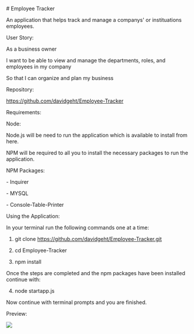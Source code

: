 \# Employee Tracker 

An application that helps track and manage a companys' or instituations employees. 

User Story:

As a business owner

I want to be able to view and manage the departments, roles, and employees in my company

So that I can organize and plan my business



Repository:

https://github.com/davidgeht/Employee-Tracker



Requirements:



Node:

Node.js will be need to run the application which is available to install from here.

NPM will be required to all you to install the necessary packages to run the application.



NPM Packages:



\- Inquirer

\- MYSQL

\- Console-Table-Printer



Using the Application:

In your terminal run the following commands one at a time: 



1. git clone https://github.com/davidgeht/Employee-Tracker.git



2. cd Employee-Tracker



3. npm install



Once the steps are completed and the npm packages have been installed continue with:



4. node startapp.js



Now continue with terminal prompts and you are finished. 



Preview: 

<img src="/Users/davidgehtman/assignments/Employee-Tracker/Preview/preview.2020-01-02 16_17_19.gif">




